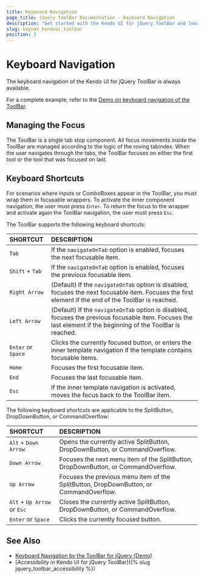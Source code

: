 ```yaml
---
title: Keyboard Navigation
page_title: jQuery ToolBar Documentation - Keyboard Navigation
description: "Get started with the Kendo UI for jQuery ToolBar and learn about the accessibility support it provides through its keyboard navigation functionality."
slug: keynav_kendoui_toolbar
position: 2
---
```


# Keyboard Navigation

The keyboard navigation of the Kendo UI for jQuery ToolBar is always available.

For a complete example, refer to the [Demo on keyboard navigation of the ToolBar](https://demos.telerik.com/kendo-ui/toolbar/keyboard-navigation).

## Managing the Focus

The ToolBar is a single tab stop component. All focus movements inside the ToolBar are managed according to the logic of the roving tabindex. When the user navigates through the tabs, the ToolBar focuses on either the first tool or the tool that was focused on last.

## Keyboard Shortcuts

For scenarios where inputs or ComboBoxes appear in the ToolBar, you must wrap them in focusable wrappers. To activate the inner component navigation, the user must press `Enter`. To return the focus to the wrapper and activate again the ToolBar navigation, the user must press `Esc`.

The ToolBar supports the following keyboard shortcuts:

| SHORTCUT | DESCRIPTION |
|:---   |:--- |
| `Tab` |  If the `navigateOnTab` option is enabled, focuses the next focusable item. |
| `Shift` + `Tab` |  If the `navigateOnTab` option is enabled, focuses the previous focusable item. |
| `Right Arrow` | (Default) If the `navigateOnTab` option is disabled, focuses the next focusable item. Focuses the first element if the end of the ToolBar is reached. |
| `Left Arrow` | (Default) If the `navigateOnTab` option is disabled, focuses the previous focusable item. Focuses the last element if the beginning of the ToolBar is reached. |
| `Enter` or `Space` | Clicks the currently focused button, or enters the inner template navigation if the template contains focusable items. |
| `Home` | Focuses the first focusable item. |
| `End` | Focuses the last focusable item. |
| `Esc` | If the inner template navigation is activated, moves the focus back to the ToolBar item. |

The following keyboard shortcuts are applicable to the SplitButton, DropDownButton, or CommandOverflow:

| SHORTCUT | DESCRIPTION |
|:---   |:--- |
| `Alt` + `Down Arrow` |  Opens the currently active SplitButton, DropDownButton, or CommandOverflow. |
| `Down Arrow` |  Focuses the next menu item of the SplitButton, DropDownButton, or CommandOverflow. |
| `Up Arrow` |  Focuses the previous menu item of the SplitButton, DropDownButton, or CommandOverflow. |
| `Alt` + `Up Arrow` or `Esc` |  Closes the currently active SplitButton, DropDownButton, or CommandOverflow. |
| `Enter` or `Space` |  Clicks the currently focused button. |

## See Also

* [Keyboard Navigation by the ToolBar for jQuery (Demo)](https://demos.telerik.com/kendo-ui/toolbar/keyboard-navigation)
* [Accessibility in Kendo UI for jQuery ToolBar]({% slug jquery_toolbar_accessibility %})
